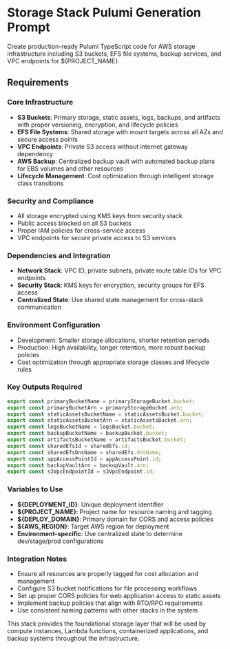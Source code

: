 # Storage Stack Pulumi Generation Prompt

Create production-ready Pulumi TypeScript code for AWS storage infrastructure including S3 buckets, EFS file systems, backup services, and VPC endpoints for ${PROJECT_NAME}.

## Requirements

### Core Infrastructure
- **S3 Buckets**: Primary storage, static assets, logs, backups, and artifacts with proper versioning, encryption, and lifecycle policies
- **EFS File Systems**: Shared storage with mount targets across all AZs and secure access points
- **VPC Endpoints**: Private S3 access without internet gateway dependency
- **AWS Backup**: Centralized backup vault with automated backup plans for EBS volumes and other resources
- **Lifecycle Management**: Cost optimization through intelligent storage class transitions

### Security and Compliance
- All storage encrypted using KMS keys from security stack
- Public access blocked on all S3 buckets
- Proper IAM policies for cross-service access
- VPC endpoints for secure private access to S3 services

### Dependencies and Integration
- **Network Stack**: VPC ID, private subnets, private route table IDs for VPC endpoints
- **Security Stack**: KMS keys for encryption, security groups for EFS access
- **Centralized State**: Use shared state management for cross-stack communication

### Environment Configuration
- Development: Smaller storage allocations, shorter retention periods
- Production: High availability, longer retention, more robust backup policies
- Cost optimization through appropriate storage classes and lifecycle rules

### Key Outputs Required
```typescript
export const primaryBucketName = primaryStorageBucket.bucket;
export const primaryBucketArn = primaryStorageBucket.arn;
export const staticAssetsBucketName = staticAssetsBucket.bucket;
export const staticAssetsBucketArn = staticAssetsBucket.arn;
export const logsBucketName = logsBucket.bucket;
export const backupBucketName = backupBucket.bucket;
export const artifactsBucketName = artifactsBucket.bucket;
export const sharedEfsId = sharedEfs.id;
export const sharedEfsDnsName = sharedEfs.dnsName;
export const appAccessPointId = appAccessPoint.id;
export const backupVaultArn = backupVault.arn;
export const s3VpcEndpointId = s3VpcEndpoint.id;
```

### Variables to Use
- **${DEPLOYMENT_ID}**: Unique deployment identifier
- **${PROJECT_NAME}**: Project name for resource naming and tagging
- **${DEPLOY_DOMAIN}**: Primary domain for CORS and access policies
- **${AWS_REGION}**: Target AWS region for deployment
- **Environment-specific**: Use centralized state to determine dev/stage/prod configurations

### Integration Notes
- Ensure all resources are properly tagged for cost allocation and management
- Configure S3 bucket notifications for file processing workflows
- Set up proper CORS policies for web application access to static assets
- Implement backup policies that align with RTO/RPO requirements
- Use consistent naming patterns with other stacks in the system

This stack provides the foundational storage layer that will be used by compute instances, Lambda functions, containerized applications, and backup systems throughout the infrastructure.